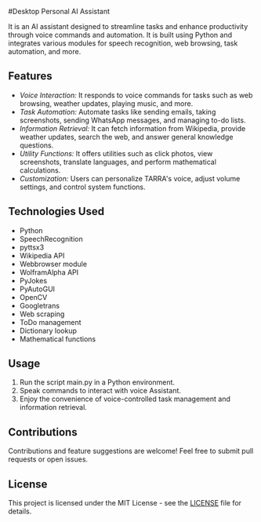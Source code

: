 #Desktop Personal AI Assistant

It is an AI assistant designed to streamline tasks and enhance productivity through voice commands and automation. It is built using Python and integrates various modules for speech recognition, web browsing, task automation, and more.

## Features
- *Voice Interaction:* It responds to voice commands for tasks such as web browsing, weather updates, playing music, and more.
- *Task Automation:* Automate tasks like sending emails, taking screenshots, sending WhatsApp messages, and managing to-do lists.
- *Information Retrieval:* It can fetch information from Wikipedia, provide weather updates, search the web, and answer general knowledge questions.
- *Utility Functions:* It offers utilities such as click photos, view screenshots, translate languages, and perform mathematical calculations.
- *Customization:* Users can personalize TARRA's voice, adjust volume settings, and control system functions.

## Technologies Used
- Python
- SpeechRecognition
- pyttsx3
- Wikipedia API
- Webbrowser module
- WolframAlpha API
- PyJokes
- PyAutoGUI
- OpenCV
- Googletrans
- Web scraping
- ToDo management
- Dictionary lookup
- Mathematical functions

## Usage
1. Run the script main.py in a Python environment.
2. Speak commands to interact with voice Assistant.
3. Enjoy the convenience of voice-controlled task management and information retrieval.

## Contributions
Contributions and feature suggestions are welcome! Feel free to submit pull requests or open issues.

## License
This project is licensed under the MIT License - see the [LICENSE](LICENSE) file for details.
